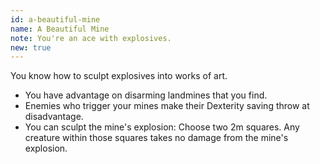 ```yaml
---
id: a-beautiful-mine
name: A Beautiful Mine
note: You're an ace with explosives.
new: true
---
```


You know how to sculpt explosives into works of art.

- You have advantage on disarming landmines that you find.
- Enemies who trigger your mines make their Dexterity saving throw at disadvantage.
- You can sculpt the mine's explosion: Choose two 2m squares. Any creature within those squares takes no damage from the mine's explosion.